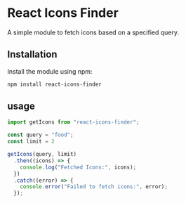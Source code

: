 # React Icons Finder

A simple module to fetch icons based on a specified query.

## Installation

Install the module using npm:

```bash
npm install react-icons-finder

```

## usage

```jsx
import getIcons from "react-icons-finder";

const query = "food";
const limit = 2

getIcons(query, limit)
  .then((icons) => {
    console.log("Fetched Icons:", icons);
  })
  .catch((error) => {
    console.error("Failed to fetch icons:", error);
  });
```
